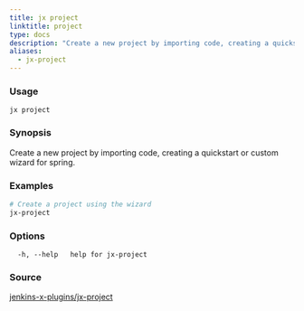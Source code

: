 ```yaml
---
title: jx project
linktitle: project
type: docs
description: "Create a new project by importing code, creating a quickstart or custom wizard for spring"
aliases:
  - jx-project
---
```


### Usage

```
jx project
```

### Synopsis

Create a new project by importing code, creating a quickstart or custom wizard for spring.

### Examples

  ```bash
  # Create a project using the wizard
  jx-project

  ```

### Options

```
  -h, --help   help for jx-project
```

### Source

[jenkins-x-plugins/jx-project](https://github.com/jenkins-x-plugins/jx-project)
